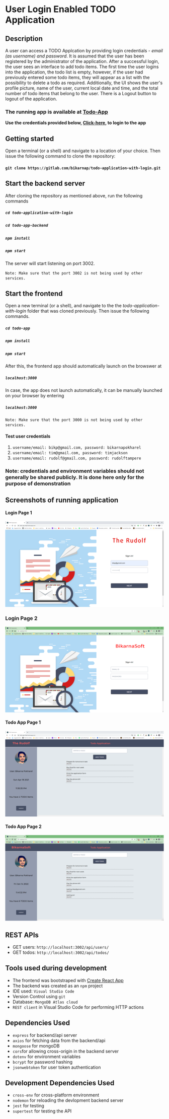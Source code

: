 # User Login Enabled TODO Application

## Description
A user can access a TODO Applcation by providing login credentials - _email (as username) and password_. It is assumed that the user has been registered by the administrator of the application. After a successful login, the user sees an interface to add todo items. The first time the user logins into the application, the todo list is empty, however, if the user had previously entered some todo items, they will appear as a list with the possibility to delete a todo as required. Additionally, the UI shows the user's profile picture, name of the user, current local date and time, and the total number of todo items that belong to the user. There is a Logout button to logout of the application. 

### The running app is available at [Todo-App](http://todo-app-bikp.herokuapp.com/)
__Use the credentials provided below, [Click-here](####-Test-user-credentials), to login to the app__

## Getting started
Open a terminal (or a shell) and navigate to a location of your choice. Then issue the following command to clone the repository:
#### `git clone https://gitlab.com/bikarnap/todo-application-with-login.git`

## Start the backend server
After cloning the repository as mentioned above, run the following commands
##### `cd todo-application-with-login`
##### `cd todo-app-backend`
##### `npm install`
##### `npm start`
The server will start listening on port 3002. 
```
Note: Make sure that the port 3002 is not being used by other services.
```

## Start the frontend 
Open a new terminal (or a shell), and navigate to the the _todo-application-with-login_ folder that was cloned previously. Then issue the following commands.
##### `cd todo-app`
##### `npm install`
##### `npm start`

After this, the frontend app should automatically launch on the browswer at 
##### `localhost:3000`
In case, the app does not launch automatically, it can be manually launched on your browser by entering
##### `localhost:3000`
```
Note: Make sure that the port 3000 is not being used by other services.
```

#### Test user credentials
1. `username/email: bikp@gmail.com, password: bikarnapokharel`
2. `username/email: tim@gmail.com, password: timjackson`
3. `username/email: rudolf@gmail.com, password: rudolftampere`

### Note: credentials and environment variables should not generally be shared publicly. It is done here only for the purpose of demonstration


## Screenshots of running application

#### Login Page 1
![Login Page](./screenshots/login-page.PNG)

### Login Page 2
![Login Page](./screenshots/login-page-1.PNG)

#### Todo App Page 1
![Todo App Page](./screenshots/todo-app-page.PNG)

#### Todo App Page 2
![Todo App Page](./screenshots/todo-app-page-1.PNG)

## REST APIs
* GET users: `http://localhost:3002/api/users/`
* GET todos: `http://localhost:3002/api/todos/`

## Tools used during development
* The frontend was bootstraped with [Create React App](https://github.com/facebook/create-react-app)
* The backend was created as an `npm` project
* IDE used: `Visual Studio Code`
* Version Control using `git`
* Database: `MongoDB Atlas cloud`
* `REST client` in Visual Studio Code for performing HTTP actions

## Dependencies Used
* `express` for backend/api server
* `axios` for fetching data from the backend/api
* `mongoose` for mongoDB
* `cors`for allowing cross-origin in the backend server
* `dotenv` for environment variables 
* `bcrypt` for password hashing
* `jsonwebtoken` for user token authentication 

## Development Dependencies Used
* `cross-env` for cross-platform environment
* `nodemon` for reloading the devlopment backend server
* `jest` for testing
* `supertest` for testing the API
